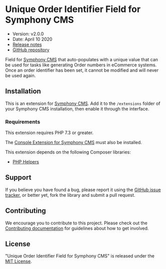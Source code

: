 # Unique Order Identifier Field for Symphony CMS

-   Version: v2.0.0
-   Date: April 10 2020
-   [Release notes](https://github.com/pointybeard/unique_order_identifier_field/blob/master/CHANGELOG.md)
-   [GitHub repository](https://github.com/pointybeard/unique_order_identifier_field)

Field for [Symphony CMS](http://getsymphony.com) that auto-populates with a unique value that can be used for tasks like generating Order numbers in eCommerce systems. Once an order identifier has been set, it cannot be modified and will never be used again.

## Installation

This is an extension for [Symphony CMS](http://getsymphony.com). Add it to the `/extensions` folder of your Symphony CMS installation, then enable it through the interface.

### Requirements

This extension requires PHP 7.3 or greater.

The [Console Extension for Symphony CMS](https://github.com/pointybeard/console) must also be installed.

This extension depends on the following Composer libraries:

-   [PHP Helpers](https://github.com/pointybeard/helpers)

## Support

If you believe you have found a bug, please report it using the [GitHub issue tracker](https://github.com/pointybeard/unique_order_identifier_field/issues),
or better yet, fork the library and submit a pull request.

## Contributing

We encourage you to contribute to this project. Please check out the [Contributing documentation](https://github.com/pointybeard/unique_order_identifier_field/blob/master/CONTRIBUTING.md) for guidelines about how to get involved.

## License

"Unique Order Identifier Field for Symphony CMS" is released under the [MIT License](http://www.opensource.org/licenses/MIT).
